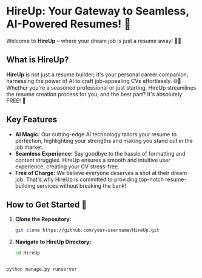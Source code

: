 # HireUp: Your Gateway to Seamless, AI-Powered Resumes! 🚀

Welcome to **HireUp** – where your dream job is just a resume away! 👔✨

## What is HireUp?

**HireUp** is not just a resume builder; it's your personal career companion, harnessing the power of AI to craft job-appealing CVs effortlessly. 🌐💼 Whether you're a seasoned professional or just starting, HireUp streamlines the resume creation process for you, and the best part? It's absolutely FREE! 🎉

## Key Features 

- **AI Magic:** Our cutting-edge AI technology tailors your resume to perfection, highlighting your strengths and making you stand out in the job market.
- **Seamless Experience:** Say goodbye to the hassle of formatting and content struggles. HireUp ensures a smooth and intuitive user experience, creating your CV stress-free.
- **Free of Charge:** We believe everyone deserves a shot at their dream job. That's why HireUp is committed to providing top-notch resume-building services without breaking the bank!

## How to Get Started 🌟

1. **Clone the Repository:**
   ```bash
   git clone https://github.com/your-username/HireUp.git

2. **Navigate to HireUp Directory:**
   ```bash
   cd HireUp



```bash
python manage.py runserver
